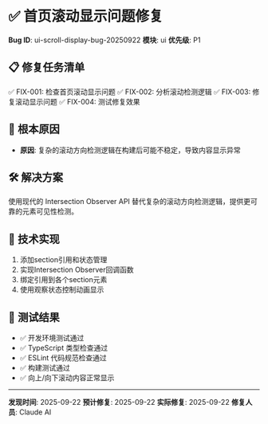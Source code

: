 # ✅ 首页滚动显示问题修复

**Bug ID**: ui-scroll-display-bug-20250922
**模块**: ui
**优先级**: P1

## 📋 修复任务清单
✅ FIX-001: 检查首页滚动显示问题
✅ FIX-002: 分析滚动检测逻辑
✅ FIX-003: 修复滚动显示问题
✅ FIX-004: 测试修复效果

## 🎯 根本原因
- **原因**: 复杂的滚动方向检测逻辑在构建后可能不稳定，导致内容显示异常

## 🛠️ 解决方案
使用现代的 Intersection Observer API 替代复杂的滚动方向检测逻辑，提供更可靠的元素可见性检测。

## 📝 技术实现
1. 添加section引用和状态管理
2. 实现Intersection Observer回调函数
3. 绑定引用到各个section元素
4. 使用观察状态控制动画显示

## 🧪 测试结果
- ✅ 开发环境测试通过
- ✅ TypeScript 类型检查通过
- ✅ ESLint 代码规范检查通过
- ✅ 构建测试通过
- ✅ 向上/向下滚动内容正常显示

---
**发现时间**: 2025-09-22
**预计修复**: 2025-09-22
**实际修复**: 2025-09-22
**修复人员**: Claude AI